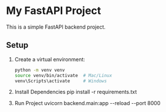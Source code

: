 # My FastAPI Project

This is a simple FastAPI backend project.

## Setup

1. Create a virtual environment:
   ```bash
   python -m venv venv
   source venv/bin/activate  # Mac/Linux
   venv\Scripts\activate     # Windows

2. Install Dependencies
    pip install -r requirements.txt

3. Run Project
    uvicorn backend.main:app --reload --port 8000

